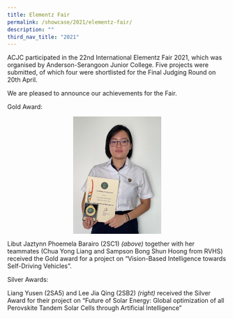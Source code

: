 ```yaml
---
title: Elementz Fair
permalink: /showcase/2021/elementz-fair/
description: ""
third_nav_title: "2021"
---
```

ACJC participated in the 22nd International Elementz Fair 2021, which was organised by Anderson-Serangoon Junior College. Five projects were submitted, of which four were shortlisted for the Final Judging Round on 20th April.&nbsp;
  

We are pleased to announce our achievements for the Fair.  

  

Gold Award:  

<style>  
img {  
  display: block;  
  margin-left: auto;  
  margin-right: auto;  
}  
</style>  
<img style="width:40%;" src="/images/Libut.jpeg">  
  


Libut Jaztynn Phoemela Barairo (2SC1)&nbsp;_(above)_&nbsp;together with her teammates (Chua Yong Liang and Sampson Bong Shun Hoong from RVHS) received the Gold award for a project on “Vision-Based Intelligence towards Self-Driving Vehicles”.

Silver Awards:

Liang Yusen (2SA5) and Lee Jia Qing (2SB2)&nbsp;_(right)_&nbsp;received the Silver Award for their project on “Future of Solar Energy: Global optimization of all Perovskite Tandem Solar Cells through Artificial Intelligence”